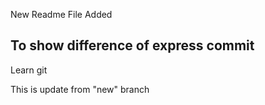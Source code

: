 New Readme File Added

## To show difference of express commit

Learn git

This is update from "new" branch
